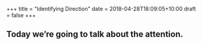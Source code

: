 +++
title = "Identifying Direction"
date = 2018-04-28T18:09:05+10:00
draft = false
+++

<div class="module">

  <div class="section">
    <h2>Today we’re going to talk about the attention.</h2>
  </div>

  <div class="section">
    
  </div>

  <div class="section">

  </div>
    
</div>

<script src="/assets/identifyingDirection.js"></script>
<script src="/assets/styles.js"></script>